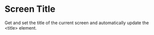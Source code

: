 Screen Title
============

Get and set the title of the current screen and automatically update the &lt;title&gt; element.

